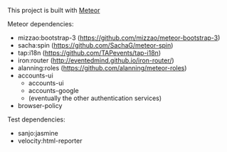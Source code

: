 This project is built with [Meteor](https://www.meteor.com/)

Meteor dependencies:
* mizzao:bootstrap-3 (https://github.com/mizzao/meteor-bootstrap-3)
* sacha:spin (https://github.com/SachaG/meteor-spin)
* tap:i18n (https://github.com/TAPevents/tap-i18n)
* iron:router (http://eventedmind.github.io/iron-router/)
* alanning:roles (https://github.com/alanning/meteor-roles)
* accounts-ui
    * accounts-ui 
    * accounts-google
    * (eventually the other authentication services)
* browser-policy

Test dependencies:
* sanjo:jasmine
* velocity:html-reporter
